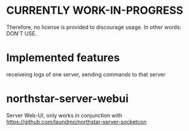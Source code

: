 # CURRENTLY WORK-IN-PROGRESS

Therefore, no license is provided to discourage usage. In other words: DON'T USE.

# Implemented features

receiveing logs of one server, sending commands to that server

# northstar-server-webui

Server Web-UI, only works in conjunction with https://github.com/laundmo/northstar-server-socketcon
